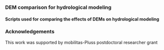 ### DEM comparison for hydrological modeling

#### Scripts used for comparing the effects of DEMs on hydrological modeling

### Acknowledgements
This work was supported by mobilitas-Pluss postdoctoral researcher grant
